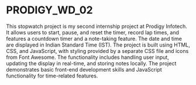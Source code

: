 # PRODIGY_WD_02

This stopwatch project is my second internship project at Prodigy Infotech. It allows users to start, pause, and reset the timer, record lap times, and features a countdown timer and a note-taking feature. The date and time are displayed in Indian Standard Time (IST). The project is built using HTML, CSS, and JavaScript, with styling provided by a separate CSS file and icons from Font Awesome. The functionality includes handling user input, updating the display in real-time, and storing notes locally. The project demonstrates basic front-end development skills and JavaScript functionality for time-related features.
